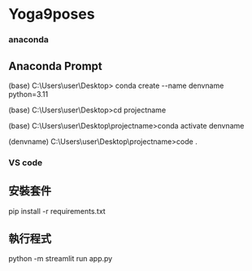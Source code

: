 # Yoga9poses
### anaconda 
## Anaconda Prompt
(base) C:\Users\user\Desktop> conda create --name denvname python=3.11

(base) C:\Users\user\Desktop>cd projectname

(base) C:\Users\user\Desktop\projectname>conda activate denvname

(denvname) C:\Users\user\Desktop\projectname>code .

### VS code

## 安裝套件
pip install -r requirements.txt

## 執行程式
python -m streamlit run  app.py 
